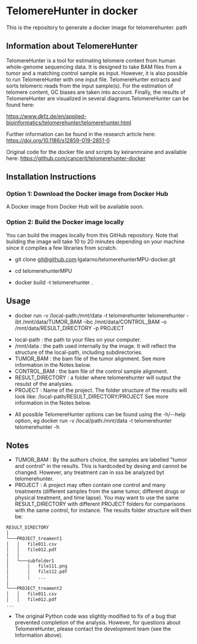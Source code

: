 # TelomereHunter in docker #

This is the repository to generate a docker image for telomerehunter.
path
## Information about TelomereHunter ##
TelomereHunter is a tool for estimating telomere content from human whole-genome sequencing data. It is designed to take BAM files from a tumor and a matching control sample as input. However, it is also possible to run TelomereHunter with one input file. TelomereHunter extracts and sorts telomeric reads from the input sample(s). For the estimation of telomere content, GC biases are taken into account. Finally, the results of TelomereHunter are visualized in several diagrams.TelomereHunter can be found here:

https://www.dkfz.de/en/applied-bioinformatics/telomerehunter/telomerehunter.html

Further information can be found in the research article here:
https://doi.org/10.1186/s12859-019-2851-0
 
Original code for the docker file and scripts by keiranmraine and available here:
https://github.com/cancerit/telomerehunter-docker


## Installation Instructions ##

### Option 1: Download the Docker image from Docker Hub ###

A Docker image from Docker Hub will be available soon.

### Option 2: Build the Docker image locally ###

You can build the images locally from this GitHub repository. Note that building the image will take 10 to 20 minutes depending on your machine since it compiles a few libraries from scratch.

* git clone git@github.com:lgalarno/telomerehunterMPU-docker.git

* cd telomerehunterMPU

* docker build -t telomerehunter .

## Usage ##

* docker run -v /local-path:/mnt/data -t telomerehunter telomerehunter -ibt /mnt/data/TUMOR_BAM -ibc /mnt/data/CONTROL_BAM -o /mnt/data/RESULT_DIRECTORY -p PROJECT

- local-path : the path to your files on your computer.
- /mnt/data  : the path used internally by the image. It will reflect the structure of the local-path, including subdirectories.
- TUMOR_BAM : the bam file of the tumor alignment. See more information in the Notes below.
- CONTROL_BAM : the bam file of the control sample alignment.
- RESULT_DIRECTORY : a folder where telomerehunter will output the resulst of the analysies.
- PROJECT : Name of the project. The folder structure of the results will look like: /local-path/RESULT_DIRECTORY/PROJECT See more information in the Notes below.

* All possible TelomereHunter options can be found using the -h/--help option, eg docker run -v /local/path:/mnt/data -t telomerehunter telomerehunter -h

## Notes ##

* TUMOR_BAM : By the authors choice, the samples are labelled "tumor and control" in the results. This is hardcoded by desing and cannot be changed. However, any treatment can in sss be analyzed byt telomerehunter. 
* PROJECT : A project may often contain one control and many treatments (different samples from the same tumor, different drugs or physical treatment, and time lapse). You may want to use the same RESULT_DIRECTORY with different PROJECT folders for comparisons with the same control, for instance. The results folder structure will then be:
```bash
RESULT_DIRECTORY
│
└───PROJECT_treament1
│   │   file011.csv
│   │   file012.pdf
│   │
│   └───subfolder1
│       │   file111.png
│       │   file112.pdf
│       │   ...
│   
└───PROJECT_treament2
│   │   file011.csv
│   │   file012.pdf
...
```

* The original Python code was slightly modified to fix of a bug that prevented completion of the analysis. However, for questions about TelomereHunter, please contact the development team (see the Information above).

